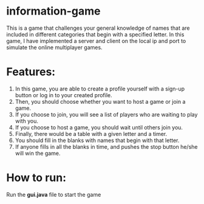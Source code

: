 # information-game
This is a game that challenges your general knowledge of names that are included in different categories that begin with a specified letter. In this game, I have implemented a server and client on the local ip and port to simulate the online multiplayer games.
# Features:
1. In this game, you are able to create a profile yourself with a sign-up button or log in to your created profile.
2. Then, you should choose whether you want to host a game or join a game.
3. If you choose to join, you will see a list of players who are waiting to play with you.
4. If you choose to host a game, you should wait until others join you.
5. Finally, there would be a table with a given letter and a timer.
6. You should fill in the blanks with names that begin with that letter.
7. If anyone fills in all the blanks in time, and pushes the stop button he/she will win the game.
# How to run:
Run the **gui.java** file to start the game
